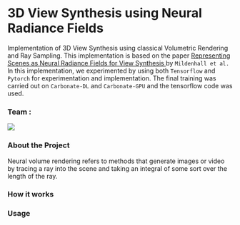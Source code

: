 # 3D View Synthesis using Neural Radiance Fields

Implementation of 3D View Synthesis using classical Volumetric Rendering and Ray Sampling. This implementation is based on the paper [Representing Scenes as Neural Radiance Fields for View Synthesis
](https://www.matthewtancik.com/nerf) by `Mildenhall et al.`
In this implementation, we experimented by using both `Tensorflow` and `Pytorch` for experimentation and implementation. 
The final training was carried out on `Carbonate-DL` and `Carbonate-GPU` and the tensorflow code was used.


### Team : 

<a href = "https://github.com/Aashay7/NERF_/graphs/contributors">
  <img src = "https://contrib.rocks/image?repo=Aashay7/NERF_"/>
</a>



### About the Project
Neural volume rendering refers to methods that generate images or video by tracing a ray into the scene and taking an integral of some sort over the length of the ray.

### How it works


### Usage
